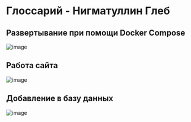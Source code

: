 # Глоссарий - Нигматуллин Глеб

## Развертывание при помощи Docker Compose 
![image](https://github.com/user-attachments/assets/4b8659fd-5ffc-464b-aa91-d844f3cac34d)
## Работа сайта
![image](https://github.com/user-attachments/assets/68fbcb20-2fa9-41e8-9725-a5ce609379dc)
## Добавление в базу данных
![image](https://github.com/user-attachments/assets/5b2d9dca-5ffa-4cc5-8597-6c808d17a2f4)
